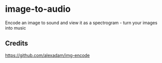# image-to-audio

Encode an image to sound and view it as a spectrogram - turn your images into music

## Credits

<https://github.com/alexadam/img-encode>
